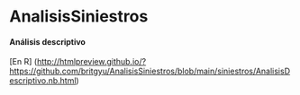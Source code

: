 # AnalisisSiniestros

#### Análisis descriptivo
 [En R] (http://htmlpreview.github.io/?https://github.com/britgyu/AnalisisSiniestros/blob/main/siniestros/AnalisisDescriptivo.nb.html)
 
